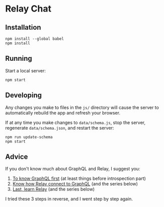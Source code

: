 # Relay Chat

## Installation

```
npm install --global babel
npm install
```

## Running

Start a local server:

```
npm start
```

## Developing

Any changes you make to files in the `js/` directory will cause the server to
automatically rebuild the app and refresh your browser.

If at any time you make changes to `data/schema.js`, stop the server,
regenerate `data/schema.json`, and restart the server:

```
npm run update-schema
npm start
```
## Advice

If you don't know much about GraphQL and Relay, I suggest you:

1. [To know GraphQL first](https://github.com/facebook/graphql/blob/master/README.md)
(at least things before introspection part)
2. [Know how Relay connect to GraphQL](http://facebook.github.io/relay/docs/graphql-relay-specification.html#content)
(and the series below)
3. [Last, learn Relay](http://facebook.github.io/relay/docs/guides-containers.html#content)
(and the series below)

I tried these 3 steps in reverse, and I went step by step again.
